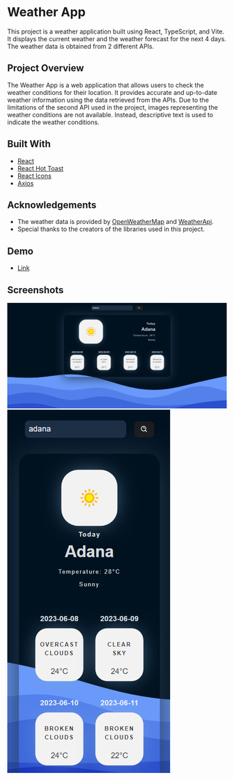 # Weather App

This project is a weather application built using React, TypeScript, and Vite. It displays the current weather and the weather forecast for the next 4 days. The weather data is obtained from 2 different APIs.

## Project Overview

The Weather App is a web application that allows users to check the weather conditions for their location. It provides accurate and up-to-date weather information using the data retrieved from the APIs.
Due to the limitations of the second API used in the project, images representing the weather conditions are not available. Instead, descriptive text is used to indicate the weather conditions.

## Built With

- [React](https://reactjs.org)
- [React Hot Toast](https://github.com/timolins/react-hot-toast)
- [React Icons](https://react-icons.github.io/react-icons/)
- [Axios](https://axios-http.com/)

## Acknowledgements

- The weather data is provided by [OpenWeatherMap](https://openweathermap.org/api) and [WeatherApi](https://www.weatherapi.com/).
- Special thanks to the creators of the libraries used in this project.

## Demo

- [Link](https://weatherappbar2.netlify.app/)

## Screenshots

![Screenshot 1](src/assets/screenshots/1.png)
![Screenshot 2](src/assets/screenshots/2.png)


